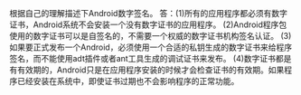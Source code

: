根据自己的理解描述下Android数字签名。 
答：(1)所有的应用程序都必须有数字证书，Android系统不会安装一个没有数字证书的应用程序。
(2)Android程序包使用的数字证书可以是自签名的，不需要一个权威的数字证书机构签名认证。
(3)如果要正式发布一个Android，必须使用一个合适的私钥生成的数字证书来给程序签名，而不能使用adt插件或者ant工具生成的调试证书来发布。
(4)数字证书都是有有效期的，Android只是在应用程序安装的时候才会检查证书的有效期。如果程序已经安装在系统中，即使证书过期也不会影响程序的正常功能。
